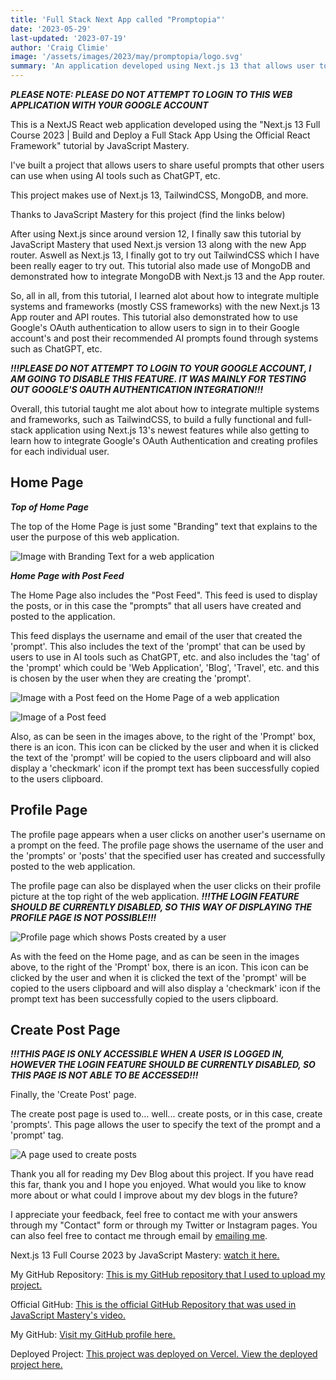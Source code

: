 ```yaml
---
title: 'Full Stack Next App called "Promptopia"'
date: '2023-05-29'
last-updated: '2023-07-19'
author: 'Craig Climie'
image: '/assets/images/2023/may/promptopia/logo.svg'
summary: 'An application developed using Next.js 13 that allows user to post AI "Prompts".'
---
```


***PLEASE NOTE: PLEASE DO NOT ATTEMPT TO LOGIN TO THIS WEB APPLICATION WITH YOUR GOOGLE ACCOUNT***

This is a NextJS React web application developed using the "Next.js 13 Full Course 2023 | Build and Deploy a Full Stack App Using the Official React Framework" tutorial by JavaScript Mastery.

I've built a project that allows users to share useful prompts that other users can use when using AI tools such as ChatGPT, etc.

This project makes use of Next.js 13, TailwindCSS, MongoDB, and more.

Thanks to JavaScript Mastery for this project (find the links below)

After using Next.js since around version 12, I finally saw this tutorial by JavaScript Mastery that used Next.js version 13 along with the new App router. Aswell as Next.js 13, I finally got to try out TailwindCSS which I have been really eager to try out. This tutorial also made use of MongoDB and demonstrated how to integrate MongoDB with Next.js 13 and the App router.

So, all in all, from this tutorial, I learned alot about how to integrate multiple systems and frameworks (mostly CSS frameworks) with the new Next.js 13 App router and API routes. This tutorial also demonstrated how to use Google's OAuth authentication to allow users to sign in to their Google account's and post their recommended AI prompts found through systems such as ChatGPT, etc.

***!!!PLEASE DO NOT ATTEMPT TO LOGIN TO YOUR GOOGLE ACCOUNT, I AM GOING TO DISABLE THIS FEATURE. IT WAS MAINLY FOR TESTING OUT GOOGLE'S OAUTH AUTHENTICATION INTEGRATION!!!***

Overall, this tutorial taught me alot about how to integrate multiple systems and frameworks, such as TailwindCSS, to build a fully functional and full-stack application using Next.js 13's newest features while also getting to learn how to integrate Google's OAuth Authentication and creating profiles for each individual user.

## Home Page

***Top of Home Page***

The top of the Home Page is just some "Branding" text that explains to the user
the purpose of this web application.

![Image with Branding Text for a web application](</assets/images/2023/may/promptopia/Home Page - Top.png>)

***Home Page with Post Feed***

The Home Page also includes the "Post Feed". This feed is used to display the posts, or
in this case the "prompts" that all users have created and posted to the application.

This feed displays the username and email of the user that created the 'prompt'. This
also includes the text of the 'prompt' that can be used by users to use in AI tools
such as ChatGPT, etc. and also includes the 'tag' of the 'prompt' which could be
'Web Application', 'Blog', 'Travel', etc. and this is chosen by the user when they
are creating the 'prompt'.

![Image with a Post feed on the Home Page of a web application](</assets/images/2023/may/promptopia/Home Page - Includes Feed - Edited.png>)

![Image of a Post feed](</assets/images/2023/may/promptopia/Home Page - Feed - Edited.png>)

Also, as can be seen in the images above, to the right of the 'Prompt' box, there is an
icon. This icon can be clicked by the user and when it is clicked the text of the
'prompt' will be copied to the users clipboard and will also display a 'checkmark' icon
if the prompt text has been successfully copied to the users clipboard.

## Profile Page

The profile page appears when a user clicks on another user's username on a prompt on
the feed. The profile page shows the username of the user and the 'prompts' or 'posts'
that the specified user has created and successfully posted to the web application.

The profile page can also be displayed when the user clicks on their profile picture
at the top right of the web application. ***!!!THE LOGIN FEATURE SHOULD BE CURRENTLY
DISABLED, SO THIS WAY OF DISPLAYING THE PROFILE PAGE IS NOT
POSSIBLE!!!***

![Profile page which shows Posts created by a user](</assets/images/2023/may/promptopia/Profile Page - Edited.png>)

As with the feed on the Home page, and as can be seen in the images above, to the right
of the 'Prompt' box, there is an icon. This icon can be clicked by the user and when it
is clicked the text of the 'prompt' will be copied to the users clipboard and will also
display a 'checkmark' icon if the prompt text has been successfully copied to the users
clipboard.

## Create Post Page

***!!!THIS PAGE IS ONLY ACCESSIBLE WHEN A USER IS LOGGED IN, HOWEVER THE LOGIN FEATURE
SHOULD BE CURRENTLY DISABLED, SO THIS PAGE IS NOT ABLE TO BE ACCESSED!!!***

Finally, the 'Create Post' page.

The create post page is used to... well... create posts, or in this case, create
'prompts'. This page allows the user to specify the text of the prompt and a 'prompt'
tag.

![A page used to create posts](</assets/images/2023/may/promptopia/Create Post Page - Edited.png>)

Thank you all for reading my Dev Blog about this project. If you have read this far,
thank you and I hope you enjoyed. What would you like to know more about or what could I improve about my dev blogs in the future?

I appreciate your feedback, feel free to contact me with your answers through my "Contact" form or through my Twitter or Instagram pages. You can also feel free to contact me through email by [emailing me](mailto:contact@justcraigdev.com).

Next.js 13 Full Course 2023 by JavaScript Mastery: [watch it here.](https://www.youtube.com/watch?v=wm5gMKuwSYk)

My GitHub Repository: [This is my GitHub repository that I used to upload my project.](https://github.com/Craig-UK/full-stack-application-next13)

Official GitHub: [This is the official GitHub Repository that was used in JavaScript Mastery's video.](https://github.com/adrianhajdin/project_next_13_ai_prompt_sharing)

My GitHub: [Visit my GitHub profile here.](https://github.com/Craig-UK)

Deployed Project: [This project was deployed on Vercel. View the deployed project here.](https://full-stack-application-next13.vercel.app)
